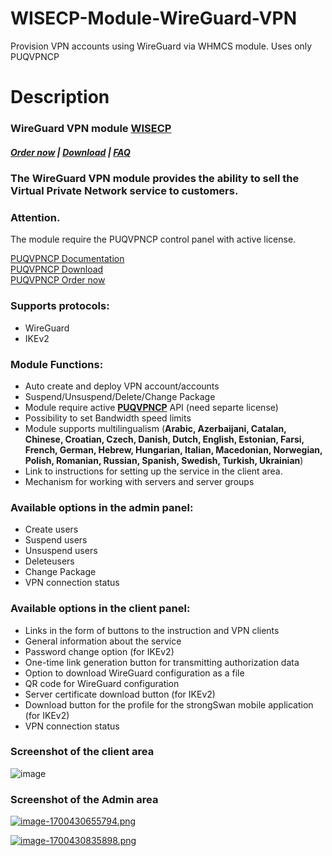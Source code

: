 # WISECP-Module-WireGuard-VPN
Provision VPN accounts using WireGuard via WHMCS module. Uses only PUQVPNCP

# Description

### WireGuard VPN module **[WISECP](https://puqcloud.com/link.php?id=78)** 

##### [Order now](https://puqcloud.com/index.php?rp=/store/wisecp-module-wireguard-vpn) | [Download](https://download.puqcloud.com/WISECP/Product/PUQ_WISECP-WireGuard-VPN/) | [FAQ](https://faq.puqcloud.com/)

### The WireGuard VPN module provides the ability to sell the Virtual Private Network service to customers.

### Attention.  
The module require the PUQVPNCP control panel with active license.   
  
[PUQVPNCP Documentation](https://doc.puq.info/books/puqvpncp/page/description)  
[PUQVPNCP Download](https://download.puqcloud.com/cp/puqvpncp/)  
[PUQVPNCP Order now](https://panel.puqcloud.com/index.php?rp=/store/puqvpn)

### Supports protocols:

- WireGuard
- IKEv2

### Module Functions:

- Auto create and deploy VPN account/accounts
- Suspend/Unsuspend/Delete/Change Package
- Module require active **[PUQVPNCP](https://doc.puq.info/books/puqvpncp/page/description)** API (need separte license)
- Possibility to set Bandwidth speed limits
- Module supports multilingualism (**Arabic, Azerbaijani, Catalan, Chinese, Croatian, Czech, Danish, Dutch, English, Estonian, Farsi, French, German, Hebrew, Hungarian, Italian, Macedonian, Norwegian, Polish, Romanian, Russian, Spanish, Swedish, Turkish, Ukrainian**)
- Link to instructions for setting up the service in the client area.
- Mechanism for working with servers and server groups

### Available options in the admin panel:

- Create users
- Suspend users
- Unsuspend users
- Deleteusers
- Change Package
- VPN connection status

### Available options in the client panel:

- Links in the form of buttons to the instruction and VPN clients
- General information about the service
- Password change option (for IKEv2)
- One-time link generation button for transmitting authorization data
- Option to download WireGuard configuration as a file
- QR code for WireGuard configuration
- Server certificate download button (for IKEv2)
- Download button for the profile for the strongSwan mobile application (for IKEv2)
- VPN connection status

### Screenshot of the client area

![image](https://github.com/PUQ-sp-z-o-o/WISECP-Module-WireGuard-VPN/assets/81689153/163f2cce-0830-4945-8438-8efb418f1c08)


### Screenshot of the Admin area

[![image-1700430655794.png](https://doc.puq.info/uploads/images/gallery/2023-11/scaled-1680-/image-1700430655794.png)](https://doc.puq.info/uploads/images/gallery/2023-11/image-1700430655794.png)

[![image-1700430835898.png](https://doc.puq.info/uploads/images/gallery/2023-11/scaled-1680-/image-1700430835898.png)](https://doc.puq.info/uploads/images/gallery/2023-11/image-1700430835898.png)
